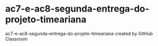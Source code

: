 # ac7-e-ac8-segunda-entrega-do-projeto-timeariana
ac7-e-ac8-segunda-entrega-do-projeto-timeariana created by GitHub Classroom
